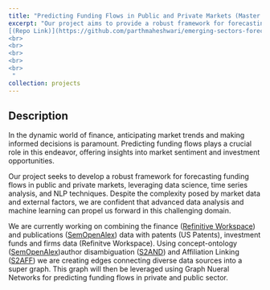 ```yaml
---
title: "Predicting Funding Flows in Public and Private Markets (Master's Capstone Project)"
excerpt: "Our project aims to provide a robust framework for forecasting funding flows in public and private markets by harnessing the power of data science, time series analysis, and NLP. 
[(Repo Link)](https://github.com/parthmaheshwari/emerging-sectors-forecast.git)<br>
<br>
<br>
<br>
<br>
<br>
 "
collection: projects
---
```


## Description
In the dynamic world of finance, anticipating market trends and making informed decisions is paramount. Predicting funding flows plays a crucial role in this endeavor, offering insights into market sentiment and investment opportunities.

Our project seeks to develop a robust framework for forecasting funding flows in public and private markets, leveraging data science, time series analysis, and NLP techniques. Despite the complexity posed by market data and external factors, we are confident that advanced data analysis and machine learning can propel us forward in this challenging domain.

We are currently working on combining the finance ([Refinitive Workspace](https://www.lseg.com/en/data-analytics/products/workspace?utm_content=Brand%20Product-Tier%208-G-EN-ALL&utm_source=google&utm_medium=cpc&utm_campaign=748916_TradingSolutionsBrandProductPaidSearch&elqCampaignId=20682&utm_term=refinitiv%20workspace&gad_source=1&gclid=CjwKCAiA3JCvBhA8EiwA4kujZsl275_KoIr0SGptVf3kz-SIniPcakLJnoiDzHsWW83a_Mr-Zih-tBoCVE0QAvD_BwE&gclsrc=aw.ds)) and publications ([SemOpenAlex](https://semopenalex.org/resource/semopenalex:UniversalSearch)) data with patents (US Patents), investment funds and firms data (Refinitve Workspace). Using concept-ontology ([SemOpenAlex](https://semopenalex.org/resource/semopenalex:UniversalSearch?semanticSearch-sem-open-alex-universal-search=N4IgziBcoNZQbAGhANyiEyAmB7dYYcxIBhHAOwGMBTABwBcQBfJoA))author disambiguation ([S2AND](https://github.com/allenai/S2AND)) and Affiliation Linking ([S2AFF](https://github.com/allenai/S2AFF)) we are creating edges connecting diverse data sources into a super graph. This graph will then be leveraged using Graph Nueral Networks for predicting funding flows in private and public sector.
